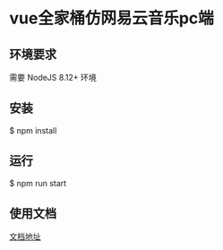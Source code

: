 # vue全家桶仿网易云音乐pc端 


## 环境要求

需要 NodeJS 8.12+ 环境

## 安装

$ npm install


## 运行

$ npm run start

## 使用文档

[文档地址](https://binaryify.github.io/NeteaseCloudMusicApi)
